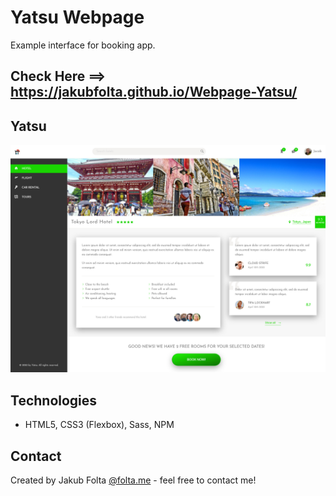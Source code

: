# Yatsu Webpage
Example interface for booking app. 

## Check Here ==> https://jakubfolta.github.io/Webpage-Yatsu/

## Yatsu
![Webpage](./images/yatsu.jpg)

## Technologies
* HTML5, CSS3 (Flexbox), Sass, NPM

## Contact
Created by Jakub Folta [@folta.me](https://www.folta.me/) - feel free to contact me!<br/>
